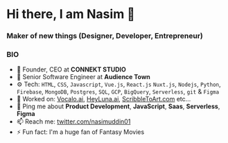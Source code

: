 # Hi there, I am Nasim 👋

### Maker of new things (Designer, Developer, Entrepreneur)

### BIO

- 🏢 Founder, CEO at **CONNEKT STUDIO**
- 🏢 Senior Software Engineer at **Audience Town**
- ⚙️ Tech: `HTML`, `CSS`, `Javascript`, `Vue.js`, `React.js` `Nuxt.js`, `Nodejs`, `Python`, `Firebase`, `MongoDB`, `Postgres`, `SQL`, `GCP`, `BigQuery`, `Serverless`,
  `git` & `Figma`
- 💅 Worked on: [Vocalo.ai](https://vocalo.ai), [HeyLuna.ai](https://heyluna.ai),
  [ScribbleToArt.com](https://scribbletoart.com) etc…
- 💬 Ping me about **Product Development**, **JavaScript**, **Saas**, **Serverless**, **Figma**
- 📫 Reach me: [twitter.com/nasimuddin01](https://twitter.com/nasimuddin01)
- ⚡️ Fun fact: I'm a huge fan of Fantasy Movies
